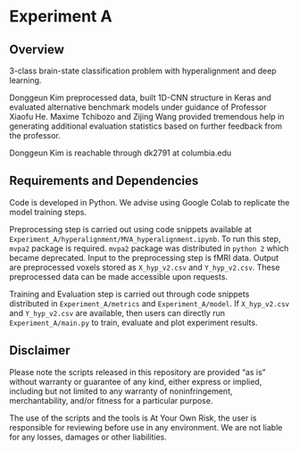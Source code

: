 # Experiment A

## Overview

3-class brain-state classification problem with hyperalignment and deep learning.

Donggeun Kim preprocessed data, built 1D-CNN structure in Keras and evaluated alternative benchmark models 
under guidance of Professor Xiaofu He. Maxime Tchibozo and Zijing Wang provided tremendous help in 
generating additional evaluation statistics based on further feedback from the professor. 
 
Donggeun Kim is reachable through dk2791 at columbia.edu

## Requirements and Dependencies

Code is developed in Python. We advise using Google Colab to replicate the model training steps. 

Preprocessing step is carried out using code snippets available at `Experiment_A/hyperalignment/MVA_hyperalignment.ipynb`.
To run this step, `mvpa2` package is required. `mvpa2` package was distributed in `python 2` which became 
deprecated. Input to the preprocessing step is fMRI data. Output are preprocessed voxels stored as `X_hyp_v2.csv` and 
`Y_hyp_v2.csv`. These preprocessed data can be made accessible upon requests.

Training and Evaluation step is carried out through code snippets distributed in `Experiment_A/metrics` and 
`Experiment_A/model`. If `X_hyp_v2.csv` and `Y_hyp_v2.csv` are available, then users can directly run 
`Experiment_A/main.py` to train, evaluate and plot experiment results.



## Disclaimer

Please note the scripts released in this repository are provided “as is” without warranty or guarantee of any kind, either express or implied, including but not limited to any warranty of noninfringement, merchantability, and/or fitness for a particular purpose.

The use of the scripts and the tools is At Your Own Risk, the user is responsible for reviewing before use in any environment. We are not liable for any losses, damages or other liabilities.



